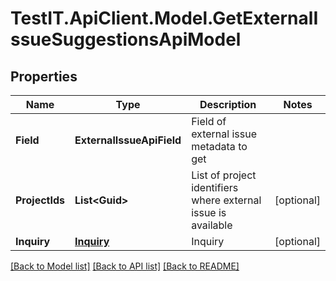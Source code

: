 # TestIT.ApiClient.Model.GetExternalIssueSuggestionsApiModel

## Properties

Name | Type | Description | Notes
------------ | ------------- | ------------- | -------------
**Field** | **ExternalIssueApiField** | Field of external issue metadata to get | 
**ProjectIds** | **List&lt;Guid&gt;** | List of project identifiers where external issue is available | [optional] 
**Inquiry** | [**Inquiry**](Inquiry.md) | Inquiry | [optional] 

[[Back to Model list]](../README.md#documentation-for-models) [[Back to API list]](../README.md#documentation-for-api-endpoints) [[Back to README]](../README.md)

